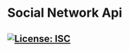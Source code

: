# Social Network Api

## [![License: ISC](https://img.shields.io/badge/License-ISC-blue.svg)](https://opensource.org/licenses/ISC)

